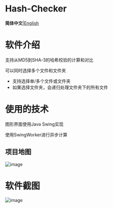 # Hash-Checker

**简体中文**|[English](https://github.com/Cheng-MaoMao/Hash-Checker/blob/main/README_en.md)

# **软件介绍**

支持从MD5到SHA-3的哈希校验的计算和对比

可以同时选择多个文件和文件夹
* 支持选择单/多个文件或文件夹
* 如果选择文件夹，会递归处理文件夹下的所有文件

# 使用的技术

图形界面使用Java Swing实现

使用SwingWorker进行异步计算

## 项目地图
![image](https://github.com/user-attachments/assets/ec231217-f31e-4943-b20f-5223ea4973c6)

# 软件截图

![image](https://github.com/user-attachments/assets/273828c1-0c3c-4157-b7dd-ae5157633620)
